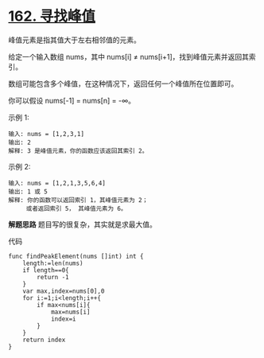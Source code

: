 # [162. 寻找峰值](https://leetcode-cn.com/problems/find-peak-element/)
峰值元素是指其值大于左右相邻值的元素。

给定一个输入数组 nums，其中 nums[i] ≠ nums[i+1]，找到峰值元素并返回其索引。

数组可能包含多个峰值，在这种情况下，返回任何一个峰值所在位置即可。

你可以假设 nums[-1] = nums[n] = -∞。

示例 1:

```
输入: nums = [1,2,3,1]
输出: 2
解释: 3 是峰值元素，你的函数应该返回其索引 2。
```
示例 2:

```
输入: nums = [1,2,1,3,5,6,4]
输出: 1 或 5 
解释: 你的函数可以返回索引 1，其峰值元素为 2；
     或者返回索引 5， 其峰值元素为 6。
```

**解题思路**
题目写的很复杂，其实就是求最大值。

代码

```
func findPeakElement(nums []int) int {
    length:=len(nums)
    if length==0{
        return -1
    }
    var max,index=nums[0],0
    for i:=1;i<length;i++{
        if max<nums[i]{
            max=nums[i]
            index=i
        }
    }
    return index
}
```